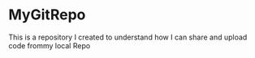 # MyGitRepo
This is a repository I created to understand how I can share and upload code frommy local Repo 
